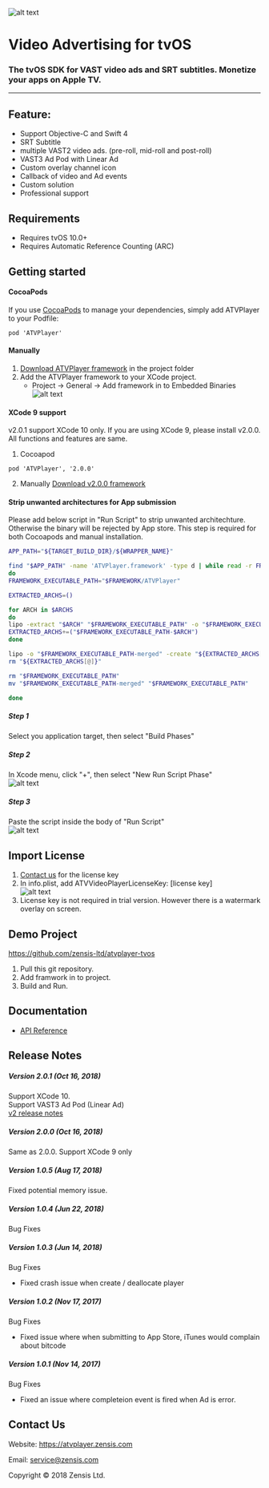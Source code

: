 ![alt text][logo]

# Video Advertising for tvOS
### The tvOS SDK for VAST video ads and SRT subtitles. Monetize your apps on Apple TV.
***
## Feature:
- Support Objective-C and Swift 4
- SRT Subtitle
- multiple VAST2 video ads. (pre-roll, mid-roll and post-roll)
- VAST3 Ad Pod with Linear Ad
- Custom overlay channel icon
- Callback of video and Ad events
- Custom solution
- Professional support

## Requirements
- Requires tvOS 10.0+
- Requires Automatic Reference Counting (ARC)

## Getting started

#### CocoaPods
If you use [CocoaPods] to manage your dependencies, simply add ATVPlayer to your Podfile:
```
pod 'ATVPlayer'
```
#### Manually
1. [Download ATVPlayer framework] in the project folder
2. Add the ATVPlayer framework to your XCode project. 
   * Project -> General -> Add framework in to Embedded Binaries  
![alt text][setup]

#### XCode 9 support
v2.0.1 support XCode 10 only. If you are using XCode 9, please install v2.0.0. All functions and features are same.
1. Cocoapod 
```
pod 'ATVPlayer', '2.0.0'
```
2. Manually [Download v2.0.0 framework]


#### Strip unwanted architectures for App submission
Please add below script in "Run Script" to strip unwanted architechture. Otherwise the binary will be rejected by App store.
This step is required for both Cocoapods and manual installation. 
```sh
APP_PATH="${TARGET_BUILD_DIR}/${WRAPPER_NAME}"

find "$APP_PATH" -name 'ATVPlayer.framework' -type d | while read -r FRAMEWORK
do
FRAMEWORK_EXECUTABLE_PATH="$FRAMEWORK/ATVPlayer"

EXTRACTED_ARCHS=()

for ARCH in $ARCHS
do
lipo -extract "$ARCH" "$FRAMEWORK_EXECUTABLE_PATH" -o "$FRAMEWORK_EXECUTABLE_PATH-$ARCH"
EXTRACTED_ARCHS+=("$FRAMEWORK_EXECUTABLE_PATH-$ARCH")
done

lipo -o "$FRAMEWORK_EXECUTABLE_PATH-merged" -create "${EXTRACTED_ARCHS[@]}"
rm "${EXTRACTED_ARCHS[@]}"

rm "$FRAMEWORK_EXECUTABLE_PATH"
mv "$FRAMEWORK_EXECUTABLE_PATH-merged" "$FRAMEWORK_EXECUTABLE_PATH"

done
```

##### Step 1
Select you application target, then select "Build Phases"

##### Step 2
In Xcode menu, click "+", then select "New Run Script Phase"  
![alt text][new_run_script]

##### Step 3
Paste the script inside the body of "Run Script"  
![alt text][run_script]



## Import License
1. [Contact us] for the license key
2. In info.plist, add ATVVideoPlayerLicenseKey: [license key]  
![alt text][license]
3. License key is not required in trial version. However there is a watermark overlay on screen.

## Demo Project

https://github.com/zensis-ltd/atvplayer-tvos

1. Pull this git repository. 
2. Add framwork in to project.
4. Build and Run.

## Documentation
* [API Reference] 

## Release Notes

##### Version 2.0.1 (Oct 16, 2018)
Support XCode 10.  
Support VAST3 Ad Pod (Linear Ad)   
[v2 release notes]

##### Version 2.0.0 (Oct 16, 2018)
Same as 2.0.0. Support XCode 9 only

##### Version 1.0.5 (Aug 17, 2018)
Fixed potential memory issue.

##### Version 1.0.4 (Jun 22, 2018)
Bug Fixes

##### Version 1.0.3 (Jun 14, 2018)
Bug Fixes
* Fixed crash issue when create / deallocate player

##### Version 1.0.2 (Nov 17, 2017)
Bug Fixes
* Fixed issue where when submitting to App Store, iTunes would complain about bitcode

##### Version 1.0.1 (Nov 14, 2017)
Bug Fixes
* Fixed an issue where completeion event is fired when Ad is error.

## Contact Us
Website: https://atvplayer.zensis.com 

Email: service@zensis.com

Copyright :copyright: 2018 Zensis Ltd.

[API Reference]: https://atvplayer.zensis.com/doc/index.html
[CocoaPods]: https://cocoapods.org/
[Contact us]: https://atvplayer.zensis.com/contact-us.html
[logo]: https://atvplayer.zensis.com/demo/assets/logo_light.png
[setup]: https://atvplayer.zensis.com/demo/assets/setup.png
[license]: https://atvplayer.zensis.com/demo/assets/license.png
[new_run_script]: https://atvplayer.zensis.com/demo/assets/new_run_script.png
[run_script]: https://atvplayer.zensis.com/demo/assets/run_script.png
[Download ATVPlayer framework]: https://atvplayer.zensis.com/atvplayer_sdk.zip
[Download v2.0.0 framework]: https://atvplayer.zensis.com/atvplayer_sdk_2_0_0.zip
[v2 release notes]: docs/v2_release.md
